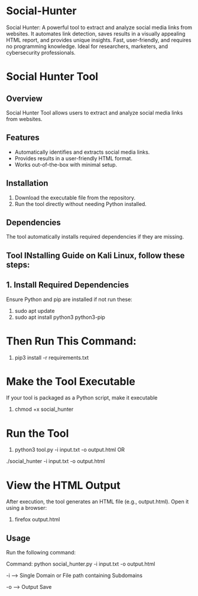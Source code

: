 # Social-Hunter
Social Hunter: A powerful tool to extract and analyze social media links from websites. It automates link detection, saves results in a visually appealing HTML report, and provides unique insights. Fast, user-friendly, and requires no programming knowledge. Ideal for researchers, marketers, and cybersecurity professionals.


# Social Hunter Tool

## Overview
Social Hunter Tool allows users to extract and analyze social media links from websites.

## Features
- Automatically identifies and extracts social media links.
- Provides results in a user-friendly HTML format.
- Works out-of-the-box with minimal setup.

## Installation
1. Download the executable file from the repository.
2. Run the tool directly without needing Python installed.

## Dependencies
The tool automatically installs required dependencies if they are missing.

## Tool INstalling Guide on Kali Linux, follow these steps:

## 1. Install Required Dependencies
Ensure Python and pip are installed if not run these:

1. sudo apt update
2. sudo apt install python3 python3-pip

# Then Run This Command: 

1. pip3 install -r requirements.txt

# Make the Tool Executable
If your tool is packaged as a Python script, make it executable

1. chmod +x social_hunter
   

# Run the Tool

1. python3 tool.py -i input.txt -o output.html
                       OR

./social_hunter -i input.txt -o output.html

# View the HTML Output
After execution, the tool generates an HTML file (e.g., output.html). Open it using a browser:

1. firefox output.html

## Usage
Run the following command:

Command: python social_hunter.py -i input.txt -o output.html


-i  -->  Single Domain   or  File path containing Subdomains

-o  --> Output Save
